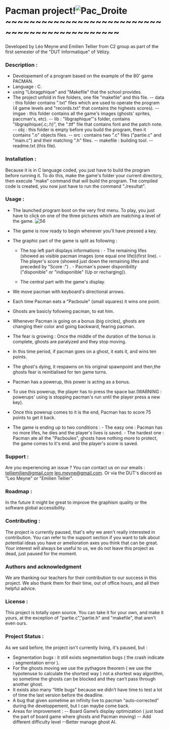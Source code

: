 # Pacman project!![Pac_Droite](https://user-images.githubusercontent.com/78816569/107407429-effac980-6b09-11eb-94ef-28b02d05eb48.png)~~~~~~~~~~~~~~~~~~~~~~~~~~~~~~~~~~~~~~~~~~~~~
Developed by Léo Meyne and Emilien Tellier from C2 group as part of the first semester of the "DUT Informatique" of Vélizy.
### Description :

* Developement of a program based on the example of the 80' game PACMAN.
* Language : C. 
* using "Libragphique" and "Makefile" that the school provides.
* The project unfold in five folders, one file "makefile" and this file.
 -- data : this folder contains ".txt" files which are used to operate the program (4 game levels and "records.txt" that contains the highests scores).
-- imgae : this folder contains all the game's images (ghosts' sprites, paccman's, etc).
-- lib : "libgraphique"'s folder, contains "libgraphique{.c;.h}", the ".ttf" file that contains font and the patch note.
-- obj : this folder is empty before you build the program, then it contains ".o" objects files.
-- src : contains two ".c" files ("partie.c" and "main.c") and their matching ".h" files.
-- makefile : building tool.
-- readme.txt (this file).

### Installation :
Because it is in C language coded, you just have to build the program before running it.
To do this, make the game's folder your current directory, then execute "make" command that will build the program.
The compiled code is created, you now just have to run the command "./resultat".

### Usage :
* The launched program boot on the very first menu. To play, you just have to click on one of the three pictures which are matching a level of the game.
![56](https://user-images.githubusercontent.com/78816569/107412838-5682e600-6b10-11eb-8909-32370f5bf6ae.PNG)
* The game is now ready to begin whenever you'll have pressed a key.

* The graphic part of the game is split as following :
  * The top left part displays informations :
		- The remaining lifes (showed as visible pacman images (one equal one life))(first line).
		- The player's score (showed just down the remaining lifes and preceded by "Score :") .
		- Pacman's power disponibility ("disponible" or "indisponible" (Up or recharging)).
  
   *    The central part with the game's display.

*   We move pacman with keyboard's directional arrows.
*   Each time Pacman eats a "Pacboule" (small squares) it wins one point.
*	Ghosts are basicly following pacman, to eat him.
*	Whenever Pacman is going on a bonus (big circles), ghosts are changing their color and going backward, fearing pacman.
*	The fear is growing : Once the middle of the duration of the bonus is complete, ghosts are paralyzed and they stop moving.
*	In this time period, if pacman goes on a ghost, it eats it, and wins ten points.
*	The ghost's dying, it respawns on his original spawnpoint and then,the ghosts fear is reinitialised for ten game turns.
*	Pacman has a powerup, this power is acting as a bonus.
*	To use this powerup, the player has to press the space bar.(WARNING : powerups' using is stopping pacman's run until the player press a new key).
*	Once this powerup comes to it is the end, Pacman has to score 75 points to get it back.
*	The game is ending up to two conditions :
		- The easy one : Pacman has no more lifes, he dies and the player's lives is saved.
		- The hardest one : Pacman ate all the "Pacboules", ghosts have nothing more to protect, the game comes to it's end. and the player's score is saved.
		

### Support :

Are you experiencing an issue ?
You can contact us on our emails : telliemilien@gmail.com leo.meyne@gmail.com.
Or via the DUT's discord as "Leo Meyne" or "Emilien Tellier".

### Roadmap :

In the future it might be great to improve the graphism quality or the software global accessibility.

### Contributing :

The project is currently paused, that's why we aren't really interested in contribution. You can refer to the support section if you want to talk about potential ideas you have or amelioration axes you think that can be great. Your interest will always be useful to us, we do not leave this project as dead, just paused for the moment.

### Authors and acknowledgment

We are thanking our teachers for their contribution to our success in this project.
We also thank them for their time, out of office hours, and all their helpful advice.

### License :

This project is totally open source. You can take it for your own, and make it yours, at the exception of "partie.c","partie.h" and "makefile", that aren't even ours.
### Project Status :
As we said before, the project isn't currently living, it's paused, but :
* Segmentation bugs : it still exists segmentation bugs ( the crash indicate : segmentation error ).
* For the ghosts moving we use the pythagore theorem ( we use the hypotenuse to calculate the shortest way ) not a shortest way algorithm, so sometime the ghosts can be blocked and they can’t pass through another ghost.
* It exists also many “little bugs” because we didn’t have time to test a lot of time the last version before the deadline.
* A bug that given sometime an infinity live to pacman “auto-corrected” during the developpement, but I can maybe come back.
* Areas for improvement :
  -- Board Game’s display optimization ( just load the part of board game where ghosts and Pacman moving)
-- Add different difficulty level
--Better manage ghost AI.

